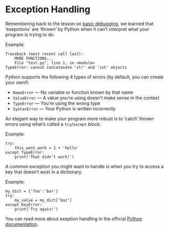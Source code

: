 # Exception Handling

Remembering back to the lesson on [basic debugging](https://github.com/segdeha/pdxcodeguild/blob/master/1.%20Python/2/basic-debugging.md), we learned that ‘exepctions’ are ‘thrown’ by Python when it can’t interpret what your program is trying to do.

Example:

    Traceback (most recent call last):
        MORE FUNCTIONS...
        File "test.py", line 1, in <module>
    TypeError: cannot concatenate 'str' and 'int' objects

Python supports the following 4 types of errors (by default, you can create your own!):

* `NameError` — No variable or function known by that name
* `ValueError` — A value you’re using doesn’t make sense in the context
* `TypeError` — You’re using the wrong type
* `SyntaxError` — Your Python is written incorrectly

An elegant way to make your program more robust is to ‘catch’ thrown errors using what’s called a `try`/`except` block.

Example:

    try:
        this_wont_work = 1 + 'hello'
    except TypeError:
        print('That didn’t work!')

A common exception you might want to handle is when you try to access a key that doesn’t exist in a dictionary.

Example:

    my_dict = {'foo':'bar'}
    try:
        my_value = my_dict['baz']
    except KeyError:
        print('Try again!')

You can read more about exeption handling in the official [Python documentation](https://docs.python.org/3/tutorial/errors.html).

